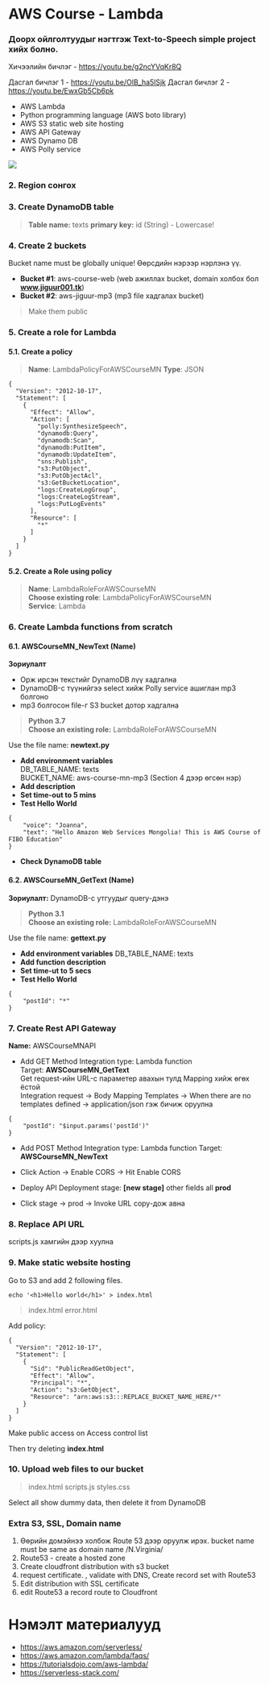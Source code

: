 # AWS Course - Lambda
### Доорх ойлголтуудыг нэгтгэж Text-to-Speech simple project хийх болно.

Хичээлийн бичлэг - https://youtu.be/g2ncYVqKr8Q

Дасгал бичлэг 1 - https://youtu.be/OlB_ha5lSjk
Дасгал бичлэг 2 - https://youtu.be/EwxGb5Cb6pk


- AWS Lambda
- Python programming language (AWS boto library)
- AWS S3 static web site hosting
- AWS API Gateway
- AWS Dynamo DB
- AWS Polly service

![](https://s3-ap-southeast-1.amazonaws.com/fibo-resources/hacknight1-topology.jpg)


### 2. Region сонгох

### 3. Create DynamoDB table
>**Table name:** texts
**primary key:** id (String) - Lowercase!

### 4. Create 2 buckets
Bucket name must be globally unique!
Өөрсдийн нэрээр нэрлэнэ үү.
- **Bucket #1**: aws-course-web  (web ажиллах bucket, domain холбох бол  **www.jiguur001.tk**)
- **Bucket #2**: aws-jiguur-mp3  (mp3 file хадгалах bucket)

>Make them public

### 5. Create a role for Lambda
#### 5.1. Create a policy
>**Name**: LambdaPolicyForAWSCourseMN
**Type**: JSON
```
{
  "Version": "2012-10-17",
  "Statement": [
    {
      "Effect": "Allow",
      "Action": [
        "polly:SynthesizeSpeech",
        "dynamodb:Query",
        "dynamodb:Scan",
        "dynamodb:PutItem",
        "dynamodb:UpdateItem",
        "sns:Publish",
        "s3:PutObject",
        "s3:PutObjectAcl",
        "s3:GetBucketLocation",
        "logs:CreateLogGroup",
        "logs:CreateLogStream",
        "logs:PutLogEvents"
      ],
      "Resource": [
        "*"
      ]
    }
  ]
}
```

#### 5.2. Create a Role using policy
>**Name**: LambdaRoleForAWSCourseMN  
**Choose existing role**: LambdaPolicyForAWSCourseMN  
**Service**: Lambda

### 6. Create Lambda functions from scratch
#### 6.1. AWSCourseMN_NewText (Name)
**Зориулалт**
- Орж ирсэн текстийг DynamoDB лүү хадгална
- DynamoDB-с түүнийгээ select хийж Polly service ашиглан mp3 болгоно
- mp3 болгосон file-г S3 bucket дотор хадгална

>**Python 3.7**  
**Choose an existing role:** LambdaRoleForAWSCourseMN

Use the file name: **newtext.py**

- **Add environment variables**  
DB_TABLE_NAME: texts  
BUCKET_NAME: aws-course-mn-mp3 (Section 4 дээр өгсөн нэр)
- **Add description**
- **Set time-out to 5 mins**
- **Test Hello World**
```
{
    "voice": "Joanna",
    "text": "Hello Amazon Web Services Mongolia! This is AWS Course of FIBO Education"
}
```
- **Check DynamoDB table**

#### 6.2. AWSCourseMN_GetText (Name)
**Зориулалт:** DynamoDB-с утгуудыг query-дэнэ

>**Python 3.1**  
**Choose an existing role:** LambdaRoleForAWSCourseMN

Use the file name: **gettext.py**

- **Add environment variables**
DB_TABLE_NAME: texts
- **Add function description**
- **Set time-ut to 5 secs**
- **Test Hello World**
```
{
 	"postId": "*"
}
```

### 7. Create Rest API Gateway
**Name:** AWSCourseMNAPI

- Add GET Method
Integration type: Lambda function  
Target: **AWSCourseMN_GetText**  
Get request-ийн URL-с параметер авахын тулд Mapping хийж өгөх ёстой  
Integration request -> Body Mapping Templates -> When there are no templates defined -> application/json гэж бичиж оруулна
```
{
    "postId": "$input.params('postId')"
}
```

- Add POST Method
Integration type: Lambda function 
Target: **AWSCourseMN_NewText**

- Click Action -> Enable CORS -> Hit Enable CORS
- Deploy API 
Deployment stage: **[new stage]**
other fields all **prod**
- Click stage -> prod -> Invoke URL copy-дож авна

### 8. Replace API URL
scripts.js хамгийн дээр хуулна
### 9. Make static website hosting
Go to S3 and add 2 following files.
```
echo '<h1>Hello world</h1>' > index.html
```
>index.html
error.html

Add policy:
```
{
  "Version": "2012-10-17",
  "Statement": [
    {
      "Sid": "PublicReadGetObject",
      "Effect": "Allow",
      "Principal": "*",
      "Action": "s3:GetObject",
      "Resource": "arn:aws:s3:::REPLACE_BUCKET_NAME_HERE/*"
    }
  ]
}
```
Make public access on Access control list

Then try deleting **index.html**
### 10. Upload web files to our bucket
> index.html
scripts.js
styles.css

Select all show dummy data, then delete it from DynamoDB

### Extra S3, SSL, Domain name

1. Өөрийн домэйнээ холбож Route 53 дээр оруулж ирэх. bucket name must be same as domain name /N.Virginia/
2. Route53 - create a hosted zone 
3. Create cloudfront distribution with s3 bucket 
4. request certificate. <Your domain name>, validate with DNS, Create record set with Route53
5. Edit distribution with SSL certificate
6. edit Route53 a record route to Cloudfront

# Нэмэлт материалууд
- https://aws.amazon.com/serverless/
- https://aws.amazon.com/lambda/faqs/
- https://tutorialsdojo.com/aws-lambda/
- https://serverless-stack.com/